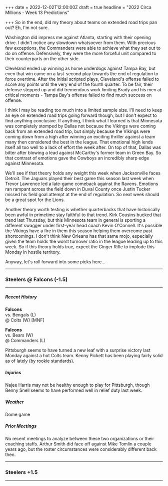 +++
date = 2022-12-02T12:00:00Z
draft = true
headline = "2022 Circa Millions - Week 13 Predictions"

+++
So in the end, did my theory about teams on extended road trips pan out? Eh, I'm not sure.

Washington did impress me against Atlanta, starting with their opening drive. I didn't notice any slowdown whatsoever from them. With precious few exceptions, the Commanders were able to achieve what they set out to do on offense. Defensively, they were the more forceful unit compared to their counterparts on the other side.

Cleveland ended up winning as home underdogs against Tampa Bay, but even that win came on a last-second play towards the end of regulation to force overtime. After the initial scripted plays, Cleveland's offense failed to score any points until the very end of the fourth quarter. To be fair, their defense stepped up and did tremendous work limiting Brady and his men at critical moments - Tampa Bay's offense failed to find much success on offense.

I think I may be reading too much into a limited sample size. I'll need to keep an eye on extended road trips going forward though, but I don't expect to find anything conclusive. If anything, I think what I learned is that Minnesota was completely stomped by Dallas not because the Vikings were coming back from an extended road trip, but simply because the Vikings were coming down from a high after winning an exciting thriller against a team many then considered the best in the league. That emotional high lends itself all too well to a lack of effort the week after. On top of that, Dallas was bitter after blowing a lead against McCarthy's former team in Green Bay. So that contrast of emotions gave the Cowboys an incredibly sharp edge against Minnesota.

We'll see if that theory holds any weight this week when Jacksonville faces Detroit. The Jaguars played their best game this season last week when Trevor Lawrence led a late-game comeback against the Ravens. Emotions ran rampant across the field down in Duval County once Justin Tucker missed his field goal attempt at the end of regulation. So next week should be a great spot for the Lions.

Another theory worth testing is whether quarterbacks that have historically been awful in primetime stay faithful to that trend. Kirk Cousins bucked that trend last Thursday, but this Minnesota team in general is sporting a different swagger under first-year head coach Kevin O'Connell. It's possible the Vikings have a fire in them this season helping them overcome past shortcomings. I don't think New Orleans has that same mojo, especially given the team holds the worst turnover ratio in the league leading up to this week. So if this theory holds true, expect the Ginger Rifle to implode this Monday in hostile territory.

Anyway, let's roll forward into some picks here...

***

### Steelers @ Falcons (-1.5)

***

##### _Recent History_

**Falcons**  
vs. Bengals (L)  
@ Colts (W) \[MNF\]

**Falcons**  
vs. Bears (W)  
@ Commanders (L)

Pittsburgh seems to have turned a new leaf with a surprise victory last Monday against a hot Colts team. Kenny Pickett has been playing fairly solid as of lately (by rookie standards).

##### _Injuries_

Najee Harris may not be healthy enough to play for Pittsburgh, though Benny Snell seems to have performed well in relief duty last week.

##### _Weather_

Dome game

##### _Prior Meetings_

No recent meetings to analyze between these two organizations or their coaching staffs. Arthur Smith did face off against Mike Tomlin a couple years ago, but the roster circumstances were considerably different back then.

***

### Steelers +1.5

***